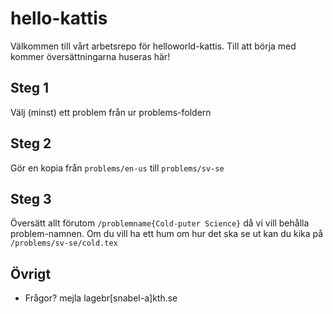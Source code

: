 # hello-kattis
Välkommen till vårt arbetsrepo för helloworld-kattis. Till att börja med kommer översättningarna huseras här!

## Steg 1
Välj (minst) ett problem från ur problems-foldern

## Steg 2
Gör en kopia från `problems/en-us` till `problems/sv-se`

## Steg 3
Översätt allt förutom `/problemname{Cold-puter Science}` då vi vill behålla problem-namnen. Om du vill ha ett hum om hur det ska se ut kan du kika på `/problems/sv-se/cold.tex`

## Övrigt
* Frågor? mejla lagebr[snabel-a]kth.se
